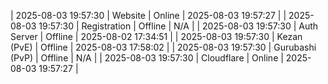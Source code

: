 | 2025-08-03 19:57:30 | Website | Online | 2025-08-03 19:57:27 |
| 2025-08-03 19:57:30 | Registration | Offline | N/A |
| 2025-08-03 19:57:30 | Auth Server | Offline | 2025-08-02 17:34:51 |
| 2025-08-03 19:57:30 | Kezan (PvE) | Offline | 2025-08-03 17:58:02 |
| 2025-08-03 19:57:30 | Gurubashi (PvP) | Offline | N/A |
| 2025-08-03 19:57:30 | Cloudflare | Online | 2025-08-03 19:57:27 |
